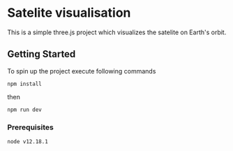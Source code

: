 # Satelite visualisation

This is a simple three.js project which visualizes the satelite on Earth's orbit.

## Getting Started

To spin up the project execute following commands

```
npm install
```

then 

```
npm run dev
```

### Prerequisites

```
node v12.18.1
```